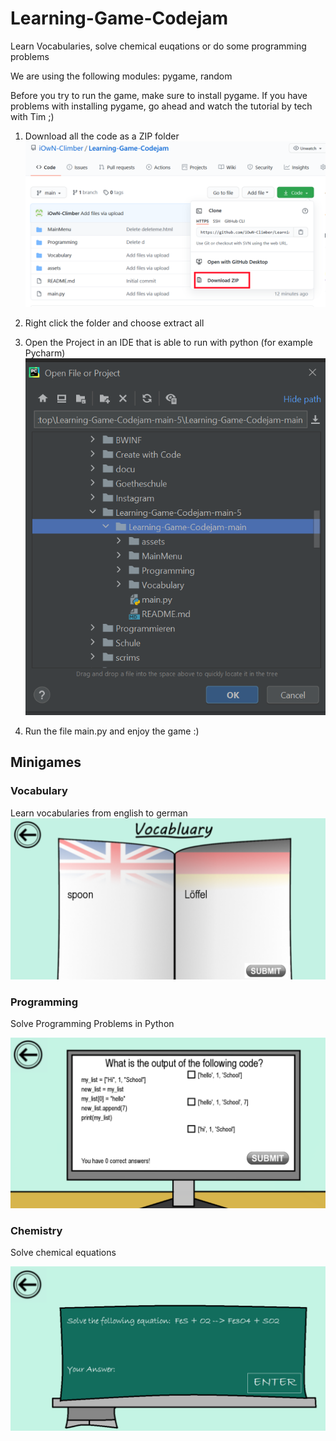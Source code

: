 # Learning-Game-Codejam
Learn Vocabularies, solve chemical euqations or do some programming problems

We are using the following modules: pygame, random
 
Before you try to run the game, make sure to install pygame. If you have problems with installing pygame, go ahead and watch the tutorial by tech with Tim ;)

1. Download all the code as a ZIP folder
![alt text](https://github.com/iOwN-Climber/Learning-Game-Codejam/blob/main/assets/1.PNG)

2. Right click the folder and choose extract all

3. Open the Project in an IDE that is able to run with python (for example Pycharm)
![alt text](https://github.com/iOwN-Climber/Learning-Game-Codejam/blob/main/assets/2.PNG)

4. Run the file main.py and enjoy the game :)

## Minigames

### Vocabulary
Learn vocabularies from english to german
![alt text](https://github.com/iOwN-Climber/Learning-Game-Codejam/blob/main/assets/3.PNG)


### Programming
Solve Programming Problems in Python 

![alt text](https://github.com/iOwN-Climber/Learning-Game-Codejam/blob/main/assets/4.PNG)


### Chemistry
Solve chemical equations

![alt text](https://github.com/iOwN-Climber/Learning-Game-Codejam/blob/main/assets/5.PNG)








